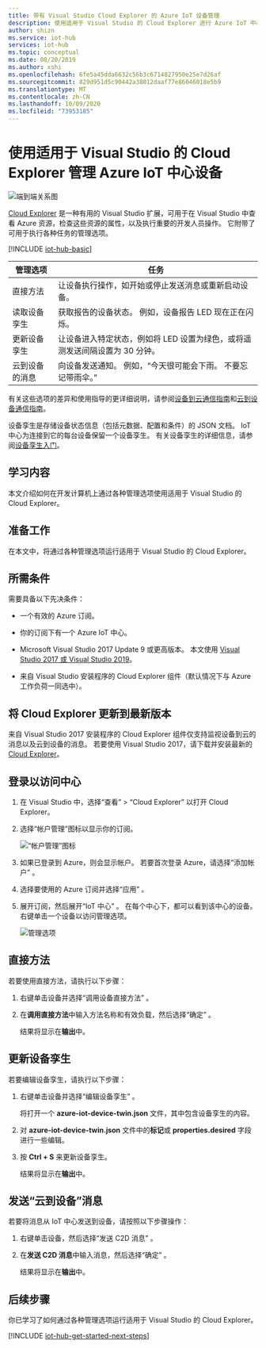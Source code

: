```yaml
---
title: 带有 Visual Studio Cloud Explorer 的 Azure IoT 设备管理
description: 使用适用于 Visual Studio 的 Cloud Explorer 进行 Azure IoT 中心设备管理，其中包含直接方法和孪生所需的属性管理选项。
author: shizn
ms.service: iot-hub
services: iot-hub
ms.topic: conceptual
ms.date: 08/20/2019
ms.author: xshi
ms.openlocfilehash: 6fe5a45dda6632c56b3c6714827950e25e7d26af
ms.sourcegitcommit: 829d951d5c90442a38012daaf77e86046018e5b9
ms.translationtype: MT
ms.contentlocale: zh-CN
ms.lasthandoff: 10/09/2020
ms.locfileid: "73953185"
---
```

# <a name="use-cloud-explorer-for-visual-studio-for-azure-iot-hub-device-management"></a>使用适用于 Visual Studio 的 Cloud Explorer 管理 Azure IoT 中心设备

![端到端关系图](media/iot-hub-device-management-visual-studio/iot-e2e-simple.png)

[Cloud Explorer](https://marketplace.visualstudio.com/items?itemName=ms-azuretools.CloudExplorerForVS) 是一种有用的 Visual Studio 扩展，可用于在 Visual Studio 中查看 Azure 资源，检查这些资源的属性，以及执行重要的开发人员操作。 它附带了可用于执行各种任务的管理选项。

[!INCLUDE [iot-hub-basic](../../includes/iot-hub-basic-whole.md)]

| 管理选项          | 任务                    |
|----------------------------|--------------------------------|
| 直接方法             | 让设备执行操作，如开始或停止发送消息或重新启动设备。                                        |
| 读取设备孪生           | 获取报告的设备状态。 例如，设备报告 LED 现在正在闪烁。                                    |
| 更新设备孪生         | 让设备进入特定状态，例如将 LED 设置为绿色，或将遥测发送间隔设置为 30 分钟。         |
| 云到设备的消息   | 向设备发送通知。 例如，“今天很可能会下雨。 不要忘记带雨伞。”              |

有关这些选项的差异和使用指导的更详细说明，请参阅[设备到云通信指南](iot-hub-devguide-d2c-guidance.md)和[云到设备通信指南](iot-hub-devguide-c2d-guidance.md)。

设备孪生是存储设备状态信息（包括元数据、配置和条件）的 JSON 文档。 IoT 中心为连接到它的每台设备保留一个设备孪生。 有关设备孪生的详细信息，请参阅[设备孪生入门](iot-hub-node-node-twin-getstarted.md)。

## <a name="what-you-learn"></a>学习内容

本文介绍如何在开发计算机上通过各种管理选项使用适用于 Visual Studio 的 Cloud Explorer。

## <a name="what-you-do"></a>准备工作

在本文中，将通过各种管理选项运行适用于 Visual Studio 的 Cloud Explorer。

## <a name="what-you-need"></a>所需条件

需要具备以下先决条件：

- 一个有效的 Azure 订阅。

- 你的订阅下有一个 Azure IoT 中心。

- Microsoft Visual Studio 2017 Update 9 或更高版本。 本文使用 [Visual Studio 2017 或 Visual Studio 2019](https://www.visualstudio.com/vs/)。

- 来自 Visual Studio 安装程序的 Cloud Explorer 组件（默认情况下与 Azure 工作负荷一同选中）。

## <a name="update-cloud-explorer-to-latest-version"></a>将 Cloud Explorer 更新到最新版本

来自 Visual Studio 2017 安装程序的 Cloud Explorer 组件仅支持监视设备到云的消息以及云到设备的消息。 若要使用 Visual Studio 2017，请下载并安装最新的 [Cloud Explorer](https://marketplace.visualstudio.com/items?itemName=ms-azuretools.CloudExplorerForVS)。

## <a name="sign-in-to-access-your-hub"></a>登录以访问中心

1. 在 Visual Studio 中，选择“查看”   > “Cloud Explorer”  以打开 Cloud Explorer。

1. 选择“帐户管理”图标以显示你的订阅。

    ![“帐户管理”图标](media/iot-hub-visual-studio-cloud-device-messaging/account-management-icon.png)

1. 如果已登录到 Azure，则会显示帐户。 若要首次登录 Azure，请选择“添加帐户”  。

1. 选择要使用的 Azure 订阅并选择“应用”  。

1. 展开订阅，然后展开“IoT 中心”  。  在每个中心下，都可以看到该中心的设备。 右键单击一个设备以访问管理选项。

    ![管理选项](media/iot-hub-device-management-visual-studio/management-options-vs2019.png)

## <a name="direct-methods"></a>直接方法

若要使用直接方法，请执行以下步骤：

1. 右键单击设备并选择“调用设备直接方法”  。

1. 在**调用直接方法**中输入方法名称和有效负载，然后选择“确定”  。

    结果将显示在**输出**中。

## <a name="update-device-twin"></a>更新设备孪生

若要编辑设备孪生，请执行以下步骤：

1. 右键单击设备并选择“编辑设备孪生”  。

   将打开一个 **azure-iot-device-twin.json** 文件，其中包含设备孪生的内容。

1. 对 **azure-iot-device-twin.json** 文件中的**标记**或 **properties.desired** 字段进行一些编辑。

1. 按 **Ctrl + S** 来更新设备孪生。

   结果将显示在**输出**中。

## <a name="send-cloud-to-device-messages"></a>发送“云到设备”消息

若要将消息从 IoT 中心发送到设备，请按照以下步骤操作：

1. 右键单击设备，然后选择“发送 C2D 消息”  。

1. 在**发送 C2D 消息**中输入消息，然后选择“确定”  。

   结果将显示在**输出**中。

## <a name="next-steps"></a>后续步骤

你已学习了如何通过各种管理选项运行适用于 Visual Studio 的 Cloud Explorer。

[!INCLUDE [iot-hub-get-started-next-steps](../../includes/iot-hub-get-started-next-steps.md)]
